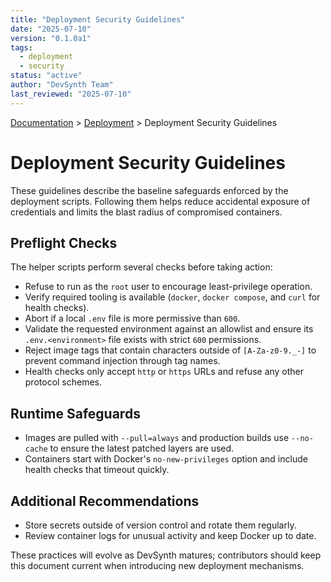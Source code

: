 ```yaml
---
title: "Deployment Security Guidelines"
date: "2025-07-10"
version: "0.1.0a1"
tags:
  - deployment
  - security
status: "active"
author: "DevSynth Team"
last_reviewed: "2025-07-10"
---
```

<div class="breadcrumbs">
<a href="../index.md">Documentation</a> &gt; <a href="index.md">Deployment</a> &gt; Deployment Security Guidelines
</div>

# Deployment Security Guidelines

These guidelines describe the baseline safeguards enforced by the deployment
scripts. Following them helps reduce accidental exposure of credentials and
limits the blast radius of compromised containers.

## Preflight Checks

The helper scripts perform several checks before taking action:

- Refuse to run as the `root` user to encourage least-privilege operation.
- Verify required tooling is available (`docker`, `docker compose`, and
  `curl` for health checks).
- Abort if a local `.env` file is more permissive than `600`.
- Validate the requested environment against an allowlist and ensure its
  `.env.<environment>` file exists with strict `600` permissions.
- Reject image tags that contain characters outside of `[A-Za-z0-9._-]` to
  prevent command injection through tag names.
- Health checks only accept `http` or `https` URLs and refuse any other
  protocol schemes.

## Runtime Safeguards

- Images are pulled with `--pull=always` and production builds use
  `--no-cache` to ensure the latest patched layers are used.
- Containers start with Docker's `no-new-privileges` option and include
  health checks that timeout quickly.

## Additional Recommendations

- Store secrets outside of version control and rotate them regularly.
- Review container logs for unusual activity and keep Docker up to date.

These practices will evolve as DevSynth matures; contributors should keep this
document current when introducing new deployment mechanisms.
